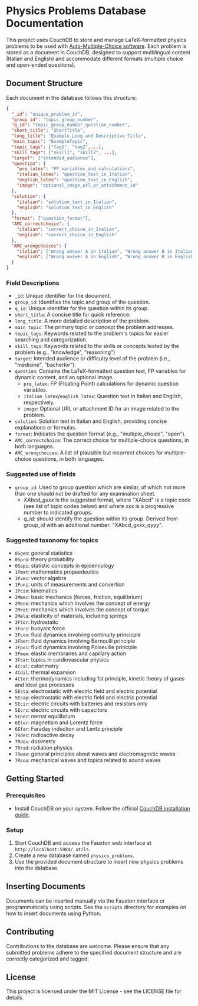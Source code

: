 
# Physics Problems Database Documentation

This project uses CouchDB to store and manage LaTeX-formatted physics problems
to be used with [Auto-Multiple-Choice software](https://www.auto-multiple-choice.net/). Each problem is stored as a
document in CouchDB, designed to support multilingual content (Italian and
English) and accommodate different formats (multiple choice and open-ended
questions).

## Document Structure

Each document in the database follows this structure:

```json
{
  "_id": "unique_problem_id",
  "group_id": "topic_group_number",
  "q_id": "topic_group_number_question_number",
  "short_title": "ShortTitle",
  "long_title": "Example Long and Descriptive Title",
  "main_topic": "ExampleTopic",
  "topic_tags": ["tag1", "tag2",...],
  "skill_tags": ["skill1", "skill2", ...],
  "target": ["intended_audience"],
  "question": {
    "pre_latex": "FP_variables_and_calculations",
    "italian_latex": "question_text_in_Italian",
    "english_latex": "question_text_in_English",
    "image": "optional_image_url_or_attachment_id"
  },
  "solution": {
    "italian": "solution_text_in_Italian",
    "english": "solution_text_in_English"
  },
  "format": ["question_format"],
  "AMC_correctchoice": {
    "italian": "correct_choice_in_Italian",
    "english": "correct_choice_in_English"
  },
  "AMC_wrongchoices": {
    "italian": ["Wrong answer A in Italian", "Wrong answer B in Italian", "Wrong answer C in Italian"],
    "english": ["Wrong answer A in English", "Wrong answer B in English", "Wrong answer C in English"]
  }
}
```

### Field Descriptions

- `_id`: Unique identifier for the document.
- `group_id`: Identifies the topic and group of the question.
- `q_id`: Unique identifier for the question within its group.
- `short_title`: A concise title for quick reference.
- `long_title`: A more detailed description of the problem.
- `main_topic`: The primary topic or concept the problem addresses.
- `topic_tags`: Keywords related to the problem's topics for easier searching and categorization.
- `skill_tags`: Keywords related to the skills or concepts tested by the problem (e.g., "knowledge", "reasoning")
- `target`: Intended audience or difficulty level of the problem (i.e., "medicine", "bacherlor").
- `question`: Contains the LaTeX-formatted question text, FP variables for dynamic content, and an optional image.
  - `pre_latex`: FP (Floating Point) calculations for dynamic question variables.
  - `italian_latex`/`english_latex`: Question text in Italian and English, respectively.
  - `image`: Optional URL or attachment ID for an image related to the problem.
- `solution`: Solution text in Italian and English, providing concise explanations or formulas.
- `format`: Indicates the question format (e.g., "multiple_choice", "open").
- `AMC_correctchoice`: The correct choice for multiple-choice questions, in both languages.
- `AMC_wrongchoices`: A list of plausible but incorrect choices for multiple-choice questions, in both languages.


### Suggested use of fields

- `group_id`: Used to group question which are similar, of which not more than one should not be drafted for any examination sheet. 
    - *XAbcd_gxxx* is the suggested format, where "XAbcd"  is a topic code (see list of topic codes below) and where xxx is a progressive number to indicated groups.
    - *q_id*: should identify the question within its group. Derived from group_id with an additional number: "XAbcd_gxxx_qyyy".


### Suggested taxonomy for topics

- `0Sgen`: general statistics
- `0Spro`: theory probability
- `0Sepi`: statistic concepts in epidemiology
- `1Pmat`: mathematics propaedeutics 
- `1Pvec`: vector algebra
- `1Puni`: units of measurements and convertion
- `1Pcin`: kinematics
- `2Mmec`: basic mechanics (forces, friction, equilibrium)
- `2Mene`: mechanics which involves the concept of energy 
- `2Mrot`: mechanics which involves the concept of torque
- `2Mela`: elasticity of materials, including springs 
- `3Ftor`: hydrostatic 
- `3Farc`: buoyant force
- `3Fcon`: fluid dynamics involving continuity princicple 
- `3Fber`: fluid dynamics involving Bernoulli principle
- `3Fpoi`: fluid dynamics involving Poiseuille principle 
- `3Fmem`: elastic membranes and capillary action
- `3Fcar`: topics in cardiovascular physics
- `4Ccal`: calorimetry
- `4Cdil`: thermal expansion
- `4Cter`: thermodynamics including 1st principle, kinetic theory of gases and ideal gas processes
- `5Esta`: electrostatic with electric field and electric potential
- `5Ecap`: electrostatic with electric field and electric potential
- `5Ecir`: electric circuits with batteries and resistors only
- `5Ecrc`: electric circuits with capacitors
- `5Ener`: nernst equilibrium
- `6Elor`: magnetism and Lorentz force
- `6Efar`: Faraday induction and Lentz principle
- `7Rdec`: radioactive decay
- `7Rdos`: dosimetry
- `7Rrad`: radiation physics 
- `7Rwav`: general principles about waves and electromagnetic waves
- `7Rsou`: mechanical waves and topics related to sound waves


## Getting Started

### Prerequisites

- Install CouchDB on your system. Follow the official [CouchDB installation guide](https://docs.couchdb.org/en/stable/install/index.html).

### Setup

1. Start CouchDB and access the Fauxton web interface at `http://localhost:5984/_utils`.
2. Create a new database named `physics_problems`.
3. Use the provided document structure to insert new physics problems into the database.

## Inserting Documents

Documents can be inserted manually via the Fauxton interface or programmatically using scripts. See the `scripts` directory for examples on how to insert documents using Python.

## Contributing

Contributions to the database are welcome. Please ensure that any submitted problems adhere to the specified document structure and are correctly categorized and tagged.

## License

This project is licensed under the MIT License - see the LICENSE file for details.
